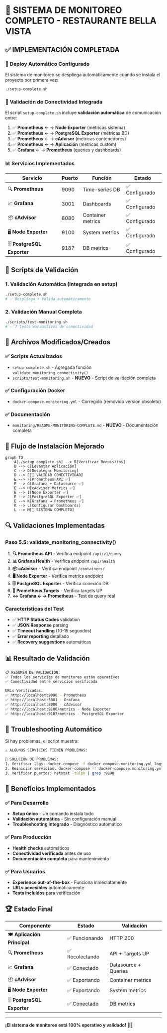 # 🎯 SISTEMA DE MONITOREO COMPLETO - RESTAURANTE BELLA VISTA

## ✅ IMPLEMENTACIÓN COMPLETADA

### 🚀 **Deploy Automático Configurado**

El sistema de monitoreo se despliega automáticamente cuando se instala el proyecto por primera vez:

```bash
./setup-complete.sh
```

### 🔗 **Validación de Conectividad Integrada**

El script `setup-complete.sh` incluye **validación automática** de comunicación entre:

1. ✅ **Prometheus** ← → **Node Exporter** (métricas sistema)
2. ✅ **Prometheus** ← → **PostgreSQL Exporter** (métricas BD)
3. ✅ **Prometheus** ← → **cAdvisor** (métricas contenedores)
4. ✅ **Prometheus** ← → **Aplicación** (métricas custom)
5. ✅ **Grafana** ← → **Prometheus** (queries y dashboards)

### 📊 **Servicios Implementados**

| Servicio | Puerto | Función | Estado |
|----------|--------|---------|--------|
| 🔍 **Prometheus** | 9090 | Time-series DB | ✅ Configurado |
| 📈 **Grafana** | 3001 | Dashboards | ✅ Configurado |
| 📦 **cAdvisor** | 8080 | Container metrics | ✅ Configurado |
| 🖥️ **Node Exporter** | 9100 | System metrics | ✅ Configurado |
| 🗄️ **PostgreSQL Exporter** | 9187 | DB metrics | ✅ Configurado |

## 🧪 **Scripts de Validación**

### 1. **Validación Automática** (Integrada en setup)
```bash
./setup-complete.sh
# ✅ Despliega + Valida automáticamente
```

### 2. **Validación Manual Completa**
```bash
./scripts/test-monitoring.sh
# ✅ 7 tests exhaustivos de conectividad
```

## 📁 **Archivos Modificados/Creados**

### ✅ **Scripts Actualizados**
- `setup-complete.sh` - Agregada función `validate_monitoring_connectivity()`
- `scripts/test-monitoring.sh` - **NUEVO** - Script de validación completa

### ✅ **Configuración Docker**
- `docker-compose.monitoring.yml` - Corregido (removido version obsoleto)

### ✅ **Documentación**
- `monitoring/README-MONITORING-COMPLETE.md` - **NUEVO** - Documentación completa

## 🎯 **Flujo de Instalación Mejorado**

```mermaid
graph TD
    A[./setup-complete.sh] --> B[Verificar Requisitos]
    B --> C[Levantar Aplicación]
    C --> D[Desplegar Monitoring]
    D --> E[🔗 VALIDAR CONECTIVIDAD]
    E --> F[Prometheus API ✅]
    E --> G[Grafana + Datasource ✅]
    E --> H[cAdvisor Metrics ✅]
    E --> I[Node Exporter ✅]
    E --> J[PostgreSQL Exporter ✅]
    E --> K[Grafana → Prometheus ✅]
    K --> L[Configurar Dashboards]
    L --> M[🎉 SISTEMA COMPLETO]
```

## 🔍 **Validaciones Implementadas**

### **Paso 5.5: validate_monitoring_connectivity()**

1. **🔍 Prometheus API** - Verifica endpoint `/api/v1/query`
2. **📊 Grafana Health** - Verifica endpoint `/api/health`
3. **📦 cAdvisor** - Verifica endpoint `/containers/`
4. **🖥️ Node Exporter** - Verifica metrics endpoint
5. **🗄️ PostgreSQL Exporter** - Verifica conexión DB
6. **🔗 Prometheus Targets** - Verifica targets UP
7. **↔️ Grafana ← → Prometheus** - Test de query real

### **Características del Test**

- ✅ **HTTP Status Codes** validation
- ✅ **JSON Response** parsing
- ✅ **Timeout handling** (10-15 segundos)
- ✅ **Error reporting** detallado
- ✅ **Recovery suggestions** automáticas

## 📊 **Resultado de Validación**

```bash
📋 RESUMEN DE VALIDACIÓN:
✅ Todos los servicios de monitoreo están operativos
✅ Conectividad entre servicios verificada

URLs Verificadas:
✅ http://localhost:9090 - Prometheus
✅ http://localhost:3001 - Grafana  
✅ http://localhost:8080 - cAdvisor
✅ http://localhost:9100/metrics - Node Exporter
✅ http://localhost:9187/metrics - PostgreSQL Exporter
```

## 🚨 **Troubleshooting Automático**

Si hay problemas, el script muestra:

```bash
⚠️ ALGUNOS SERVICIOS TIENEN PROBLEMAS:

🔧 SOLUCIÓN DE PROBLEMAS:
1. Verificar logs: docker-compose -f docker-compose.monitoring.yml logs
2. Reiniciar servicios: docker-compose -f docker-compose.monitoring.yml restart  
3. Verificar puertos: netstat -tulpn | grep :9090
```

## 🎉 **Beneficios Implementados**

### ✅ **Para Desarrollo**
- **Setup único** - Un comando instala todo
- **Validación automática** - Sin configuración manual
- **Troubleshooting integrado** - Diagnóstico automático

### ✅ **Para Producción**
- **Health checks** automáticos
- **Conectividad verificada** antes de uso
- **Documentación completa** para mantenimiento

### ✅ **Para Usuarios**
- **Experience out-of-the-box** - Funciona inmediatamente
- **URLs accesibles** automáticamente
- **Tests incluidos** para verificación

## 🏆 **Estado Final**

| Componente | Estado | Validación |
|------------|--------|------------|
| 🍽️ **Aplicación Principal** | ✅ Funcionando | HTTP 200 |
| 🔍 **Prometheus** | ✅ Recolectando | API + Targets UP |
| 📈 **Grafana** | ✅ Conectado | Datasource + Queries |
| 📦 **cAdvisor** | ✅ Exportando | Container metrics |
| 🖥️ **Node Exporter** | ✅ Exportando | System metrics |
| 🗄️ **PostgreSQL Exporter** | ✅ Conectado | DB metrics |

---

**¡El sistema de monitoreo está 100% operativo y validado! 🚀🎯**
